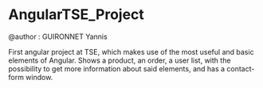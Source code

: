 # AngularTSE_Project
@author : GUIRONNET Yannis

First angular project at TSE, which makes use of the most useful and basic elements of Angular.
Shows a product, an order, a user list, with the possibility to get more information about said elements, and has a contact-form window.
